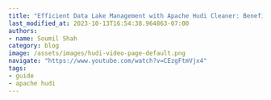 ```yaml
---
title: "Efficient Data Lake Management with Apache Hudi Cleaner: Benefits of Scheduling Data Cleaning #1"
last_modified_at: 2023-10-13T16:54:38.964863-07:00
authors:
- name: Soumil Shah
category: blog
image: /assets/images/hudi-video-page-default.png
navigate: "https://www.youtube.com/watch?v=CEzgFtmVjx4"
tags:
- guide
- apache hudi
---
```

